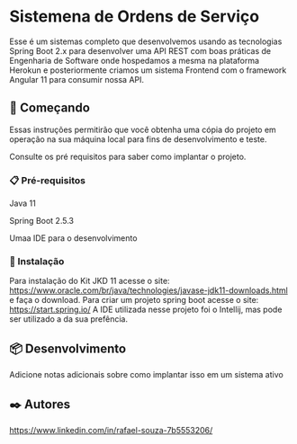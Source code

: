 # Sistemena de Ordens de Serviço

Esse é um sistemas completo que desenvolvemos usando as tecnologias Spring Boot 2.x para desenvolver uma API REST com boas práticas de Engenharia de Software onde hospedamos a mesma na plataforma Herokun e posteriormente criamos um sistema Frontend com o framework Angular 11 para consumir nossa API. 

## 🚀 Começando

Essas instruções permitirão que você obtenha uma cópia do projeto em operação na sua máquina local para fins de desenvolvimento e teste.

Consulte os pré requisitos para saber como implantar o projeto.

### 📋 Pré-requisitos

Java 11

Spring Boot 2.5.3

Umaa IDE para o desenvolvimento

### 🔧 Instalação

Para instalação do Kit JKD 11 acesse o site: https://www.oracle.com/br/java/technologies/javase-jdk11-downloads.html e faça o download.
Para criar um projeto spring boot acesse o site: https://start.spring.io/ 
A IDE utilizada nesse projeto foi o Intellij, mas pode ser utilizado a da sua prefência.

## 📦 Desenvolvimento

Adicione notas adicionais sobre como implantar isso em um sistema ativo

## ✒️ Autores
https://www.linkedin.com/in/rafael-souza-7b5553206/

